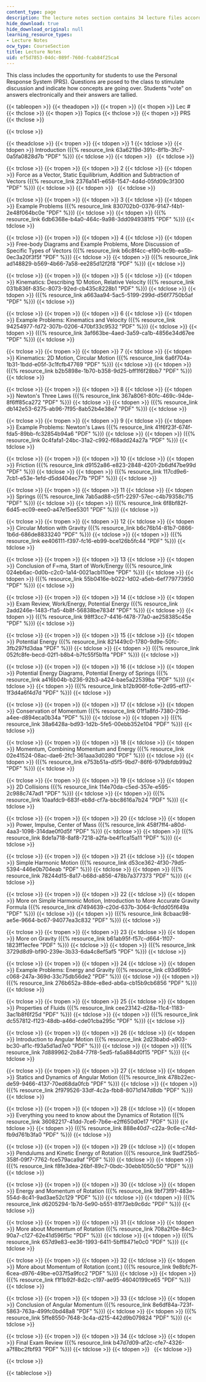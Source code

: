 ```yaml
---
content_type: page
description: The lecture notes section contains 34 lecture files according to topics.
hide_download: true
hide_download_original: null
learning_resource_types:
- Lecture Notes
ocw_type: CourseSection
title: Lecture Notes
uid: ef5d7853-04dc-089f-760d-fcab84f25ca4
---
```


This class includes the opportunity for students to use the Personal Response System (PRS). Questions are posed to the class to stimulate discussion and indicate how concepts are going over. Students "vote" on answers electronically and their answers are tallied.

{{< tableopen >}}
{{< theadopen >}}
{{< tropen >}}
{{< thopen >}}
Lec #
{{< thclose >}}
{{< thopen >}}
Topics
{{< thclose >}}
{{< thopen >}}
PRS
{{< thclose >}}

{{< trclose >}}

{{< theadclose >}}
{{< tropen >}}
{{< tdopen >}}
1
{{< tdclose >}}
{{< tdopen >}}
Introduction ({{% resource_link 63a6219d-391c-8f1b-3fc7-0a5fa0828d7b "PDF" %}})
{{< tdclose >}}
{{< tdopen >}}
 
{{< tdclose >}}

{{< trclose >}}
{{< tropen >}}
{{< tdopen >}}
2
{{< tdclose >}}
{{< tdopen >}}
Force as a Vector, Static Equilibrium, Addition and Subtraction of Vectors ({{% resource_link 2376a141-e658-1547-4d4d-05fd09c3f300 "PDF" %}})
{{< tdclose >}}
{{< tdopen >}}
 
{{< tdclose >}}

{{< trclose >}}
{{< tropen >}}
{{< tdopen >}}
3
{{< tdclose >}}
{{< tdopen >}}
Example Problems ({{% resource_link 830702b0-0376-9147-f4b1-2e48f064bc0e "PDF" %}})
{{< tdclose >}}
{{< tdopen >}}
({{% resource_link 6db6368e-b4a0-464c-9a98-3dd0949381f5 "PDF" %}})
{{< tdclose >}}

{{< trclose >}}
{{< tropen >}}
{{< tdopen >}}
4
{{< tdclose >}}
{{< tdopen >}}
Free-body Diagrams and Example Problems, More Discussion of Specific Types of Vectors ({{% resource_link b6c8f4cc-e190-bc9b-ea5b-0ec3a20f3f5f "PDF" %}})
{{< tdclose >}}
{{< tdopen >}}
({{% resource_link ad148829-b569-4b66-7a58-ee285d12f2f8 "PDF" %}})
{{< tdclose >}}

{{< trclose >}}
{{< tropen >}}
{{< tdopen >}}
5
{{< tdclose >}}
{{< tdopen >}}
Kinematics: Describing 1D Motion, Relative Velocity ({{% resource_link 031b836f-835c-8073-92ed-cb435c8228b1 "PDF" %}})
{{< tdclose >}}
{{< tdopen >}}
({{% resource_link a663aa94-5ac5-5199-299d-d56f7750b5af "PDF" %}})
{{< tdclose >}}

{{< trclose >}}
{{< tropen >}}
{{< tdopen >}}
6
{{< tdclose >}}
{{< tdopen >}}
Example Problems: Kinematics and Velocity ({{% resource_link 94254977-fd72-307b-0206-470bf33c9532 "PDF" %}})
{{< tdclose >}}
{{< tdopen >}}
({{% resource_link 3af663be-4aed-3a59-ca1b-4856e34d67ee "PDF" %}})
{{< tdclose >}}

{{< trclose >}}
{{< tropen >}}
{{< tdopen >}}
7
{{< tdclose >}}
{{< tdopen >}}
Kinematics: 2D Motion, Circular Motion ({{% resource_link 6a6f704a-1b31-1bdd-e05f-3c1fcfb47769 "PDF" %}})
{{< tdclose >}}
{{< tdopen >}}
({{% resource_link b2b5898e-1b70-b358-9d25-bff1f6f28bb7 "PDF" %}})
{{< tdclose >}}

{{< trclose >}}
{{< tropen >}}
{{< tdopen >}}
8
{{< tdclose >}}
{{< tdopen >}}
Newton's Three Laws ({{% resource_link 367a8061-80fc-469c-94de-8f6ff85ca272 "PDF" %}})
{{< tdclose >}}
{{< tdopen >}}
({{% resource_link db142e53-6275-ab96-7f95-8ab52b4e38e7 "PDF" %}})
{{< tdclose >}}

{{< trclose >}}
{{< tropen >}}
{{< tdopen >}}
9
{{< tdclose >}}
{{< tdopen >}}
Example Problems: Newton's Laws ({{% resource_link 41f6f23f-674f-fda5-89bb-fc32854b94a6 "PDF" %}})
{{< tdclose >}}
{{< tdopen >}}
({{% resource_link 0c4fafa1-24bc-31a2-c992-f68add24a27a "PDF" %}})
{{< tdclose >}}

{{< trclose >}}
{{< tropen >}}
{{< tdopen >}}
10
{{< tdclose >}}
{{< tdopen >}}
Friction ({{% resource_link d9152a86-e823-2848-4201-2b6df47be99d "PDF" %}})
{{< tdclose >}}
{{< tdopen >}}
({{% resource_link 117cd9e6-7cb1-e53e-1efd-d5dd404ec77b "PDF" %}})
{{< tdclose >}}

{{< trclose >}}
{{< tropen >}}
{{< tdopen >}}
11
{{< tdclose >}}
{{< tdopen >}}
Springs ({{% resource_link 7ab5ad88-c5f1-2297-57ec-c4b79358c715 "PDF" %}})
{{< tdclose >}}
{{< tdopen >}}
({{% resource_link 6f8bf82f-6d45-ec09-eee0-a47e15ee5301 "PDF" %}})
{{< tdclose >}}

{{< trclose >}}
{{< tropen >}}
{{< tdopen >}}
12
{{< tdclose >}}
{{< tdopen >}}
Circular Motion with Gravity ({{% resource_link b6c76b14-81b7-0866-1b6d-686de8833240 "PDF" %}})
{{< tdclose >}}
{{< tdopen >}}
({{% resource_link ee406111-f397-fc16-eb99-bce126b5fc44 "PDF" %}})
{{< tdclose >}}

{{< trclose >}}
{{< tropen >}}
{{< tdopen >}}
13
{{< tdclose >}}
{{< tdopen >}}
Conclusion of F=ma, Start of Work/Energy ({{% resource_link 024eb6ac-0d0b-c2c0-1a14-0021acb110ee "PDF" %}})
{{< tdclose >}}
{{< tdopen >}}
({{% resource_link 55b0416e-b022-1d02-a5eb-6ef779773950 "PDF" %}})
{{< tdclose >}}

{{< trclose >}}
{{< tropen >}}
{{< tdopen >}}
14
{{< tdclose >}}
{{< tdopen >}}
Exam Review, Work/Energy, Potential Energy ({{% resource_link 2add246e-1483-f1a5-4b8f-56838be7834f "PDF" %}})
{{< tdclose >}}
{{< tdopen >}}
({{% resource_link 98ff3cc7-4416-f478-77a0-ae258385c45e "PDF" %}})
{{< tdclose >}}

{{< trclose >}}
{{< tropen >}}
{{< tdopen >}}
15
{{< tdclose >}}
{{< tdopen >}}
Potential Energy ({{% resource_link 821449c0-1780-9d9e-50fc-3fb297fd3daa "PDF" %}})
{{< tdclose >}}
{{< tdopen >}}
({{% resource_link 052fc8fe-becd-02f1-b8b4-b7fc55f5b1fa "PDF" %}})
{{< tdclose >}}

{{< trclose >}}
{{< tropen >}}
{{< tdopen >}}
16
{{< tdclose >}}
{{< tdopen >}}
Potential Energy Diagrams, Potential Energy of Springs ({{% resource_link a416b04b-b236-92b3-a424-bae5a22539ba "PDF" %}})
{{< tdclose >}}
{{< tdopen >}}
({{% resource_link b12b906f-fc6e-2d95-ef17-1f3d4a6f4d7d "PDF" %}})
{{< tdclose >}}

{{< trclose >}}
{{< tropen >}}
{{< tdopen >}}
17
{{< tdclose >}}
{{< tdopen >}}
Conservation of Momentum ({{% resource_link 01f1a8fd-7380-219d-a4ee-d894eca0b34a "PDF" %}})
{{< tdclose >}}
{{< tdopen >}}
({{% resource_link 38a6428a-bd93-1d2b-5fe5-00ebb352e104 "PDF" %}})
{{< tdclose >}}

{{< trclose >}}
{{< tropen >}}
{{< tdopen >}}
18
{{< tdclose >}}
{{< tdopen >}}
Momentum, Combining Momentum and Energy ({{% resource_link 02e41524-08ac-dae6-2fc1-361aaa3d0280 "PDF" %}})
{{< tdclose >}}
{{< tdopen >}}
({{% resource_link e753b51a-d5f5-9bd7-86f6-979dbfdb99a2 "PDF" %}})
{{< tdclose >}}

{{< trclose >}}
{{< tropen >}}
{{< tdopen >}}
19
{{< tdclose >}}
{{< tdopen >}}
2D Collisions ({{% resource_link 114e70da-c5ed-357e-e595-2c988c747ad1 "PDF" %}})
{{< tdclose >}}
{{< tdopen >}}
({{% resource_link 10aafdc9-683f-eb8d-cf7a-bbc8616a7b24 "PDF" %}})
{{< tdclose >}}

{{< trclose >}}
{{< tropen >}}
{{< tdopen >}}
20
{{< tdclose >}}
{{< tdopen >}}
Power, Impulse, Center of Mass ({{% resource_link 458f7ff4-a80d-4aa3-1098-314dae0f0d5f "PDF" %}})
{{< tdclose >}}
{{< tdopen >}}
({{% resource_link 8de1a718-8af8-7218-a2fa-be4f1ca15a11 "PDF" %}})
{{< tdclose >}}

{{< trclose >}}
{{< tropen >}}
{{< tdopen >}}
21
{{< tdclose >}}
{{< tdopen >}}
Simple Harmonic Motion ({{% resource_link d53ce362-4f30-79d5-5394-446e0b704eab "PDF" %}})
{{< tdclose >}}
{{< tdopen >}}
({{% resource_link 78244d15-8a17-b68d-a856-478b7a377373 "PDF" %}})
{{< tdclose >}}

{{< trclose >}}
{{< tropen >}}
{{< tdopen >}}
22
{{< tdclose >}}
{{< tdopen >}}
More on Simple Harmonic Motion, Introduction to More Accurate Gravity Formula ({{% resource_link d7494639-c20d-637b-3064-9cfdd05f649a "PDF" %}})
{{< tdclose >}}
{{< tdopen >}}
({{% resource_link 8cbaac98-ae5e-9664-bc67-94077ea3c832 "PDF" %}})
{{< tdclose >}}

{{< trclose >}}
{{< tropen >}}
{{< tdopen >}}
23
{{< tdclose >}}
{{< tdopen >}}
More on Gravity ({{% resource_link b61ab95f-f57c-d664-1f07-1823ff1ecfee "PDF" %}})
{{< tdclose >}}
{{< tdopen >}}
({{% resource_link 3729d8d9-bf90-239e-3b33-6da4c8ef5af5 "PDF" %}})
{{< tdclose >}}

{{< trclose >}}
{{< tropen >}}
{{< tdopen >}}
24
{{< tdclose >}}
{{< tdopen >}}
Example Problems: Energy and Gravity ({{% resource_link c93d69b5-c068-247a-369d-33c75db56de2 "PDF" %}})
{{< tdclose >}}
{{< tdopen >}}
({{% resource_link 276b652a-88de-e8ed-ab6a-cb15b9cb6856 "PDF" %}})
{{< tdclose >}}

{{< trclose >}}
{{< tropen >}}
{{< tdopen >}}
25
{{< tdclose >}}
{{< tdopen >}}
Properties of Fluids ({{% resource_link cee23142-d28a-11c4-1183-3ac1b8f6f25d "PDF" %}})
{{< tdclose >}}
{{< tdopen >}}
({{% resource_link dc557812-f123-48db-a46d-cde01cba295c "PDF" %}})
{{< tdclose >}}

{{< trclose >}}
{{< tropen >}}
{{< tdopen >}}
26
{{< tdclose >}}
{{< tdopen >}}
Introduction to Angular Motion ({{% resource_link 2d23babd-a903-bc30-af1c-f93a5d1ad7e0 "PDF" %}})
{{< tdclose >}}
{{< tdopen >}}
({{% resource_link 7d889962-2b84-77f8-5ed5-fa5a884d0f15 "PDF" %}})
{{< tdclose >}}

{{< trclose >}}
{{< tropen >}}
{{< tdopen >}}
27
{{< tdclose >}}
{{< tdopen >}}
Statics and Dynamics of Angular Motion ({{% resource_link 478b22ec-de59-9466-4137-70ed68da0fcb "PDF" %}})
{{< tdclose >}}
{{< tdopen >}}
({{% resource_link 2f979526-33df-4c2a-fbb8-8071d147d8db "PDF" %}})
{{< tdclose >}}

{{< trclose >}}
{{< tropen >}}
{{< tdopen >}}
28
{{< tdclose >}}
{{< tdopen >}}
Everything you need to know about the Dynamics of Rotation ({{% resource_link 36082217-41dd-7ce6-7b6e-e2ff650d0e17 "PDF" %}})
{{< tdclose >}}
{{< tdopen >}}
({{% resource_link 888e40d7-c22a-9c6e-c74d-fb9d761b3fa0 "PDF" %}})
{{< tdclose >}}

{{< trclose >}}
{{< tropen >}}
{{< tdopen >}}
29
{{< tdclose >}}
{{< tdopen >}}
Pendulums and Kinetic Energy of Rotation ({{% resource_link 9adf25b5-358f-09f7-7762-fce579aca9af "PDF" %}})
{{< tdclose >}}
{{< tdopen >}}
({{% resource_link f8fe3dea-26bf-89c7-0bdc-30ebb1050c50 "PDF" %}})
{{< tdclose >}}

{{< trclose >}}
{{< tropen >}}
{{< tdopen >}}
30
{{< tdclose >}}
{{< tdopen >}}
Energy and Momentum of Rotation ({{% resource_link 9bf73f91-483e-554d-8c41-9ad3ae52c129 "PDF" %}})
{{< tdclose >}}
{{< tdopen >}}
({{% resource_link d6205294-1b7d-5e90-b551-81f73eb9c6dc "PDF" %}})
{{< tdclose >}}

{{< trclose >}}
{{< tropen >}}
{{< tdopen >}}
31
{{< tdclose >}}
{{< tdopen >}}
More about Momentum of Rotation ({{% resource_link 708a2f0e-84c3-90a7-c127-62e41d596f5c "PDF" %}})
{{< tdclose >}}
{{< tdopen >}}
({{% resource_link 657d9e83-ee36-1993-6411-5bff8471e0c0 "PDF" %}})
{{< tdclose >}}

{{< trclose >}}
{{< tropen >}}
{{< tdopen >}}
32
{{< tdclose >}}
{{< tdopen >}}
More about Momentum of Rotation (cont.) ({{% resource_link 9e8bfc7f-6cea-d976-49be-e037f5a9fcc2 "PDF" %}})
{{< tdclose >}}
{{< tdopen >}}
({{% resource_link f1f1b92f-8d2c-c197-ae95-46040199ce65 "PDF" %}})
{{< tdclose >}}

{{< trclose >}}
{{< tropen >}}
{{< tdopen >}}
33
{{< tdclose >}}
{{< tdopen >}}
Conclusion of Angular Momentum ({{% resource_link 8e6df84a-723f-5863-763a-499fc0bd48a8 "PDF" %}})
{{< tdclose >}}
{{< tdopen >}}
({{% resource_link 5ffe8550-7648-3c4a-d215-442d9b079824 "PDF" %}})
{{< tdclose >}}

{{< trclose >}}
{{< tropen >}}
{{< tdopen >}}
34
{{< tdclose >}}
{{< tdopen >}}
Final Exam Review ({{% resource_link b47d7d09-af2c-cfe7-4326-a7f8bc2fbf93 "PDF" %}})
{{< tdclose >}}
{{< tdopen >}}
 
{{< tdclose >}}

{{< trclose >}}

{{< tableclose >}}